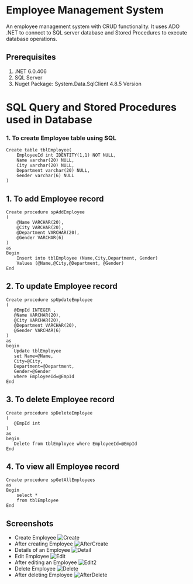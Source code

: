 # Employee Management System
An employee management system with CRUD functionality. It uses ADO .NET to connect to SQL server database and Stored Procedures to execute database operations.
## Prerequisites
1. .NET 6.0.406
2. SQL Server
3. Nuget Package: System.Data.SqlClient 4.8.5 Version

# SQL Query and Stored Procedures used in Database
### 1. To create Employee table using SQL
```
Create table tblEmployee(    
    EmployeeId int IDENTITY(1,1) NOT NULL,    
    Name varchar(20) NULL,    
    City varchar(20) NULL,    
    Department varchar(20) NULL,    
    Gender varchar(6) NULL    
)  
```
## 1. To add Employee record
```
Create procedure spAddEmployee     
(    
    @Name VARCHAR(20),     
    @City VARCHAR(20),    
    @Department VARCHAR(20),    
    @Gender VARCHAR(6)    
)    
as     
Begin     
    Insert into tblEmployee (Name,City,Department, Gender)     
    Values (@Name,@City,@Department, @Gender)     
End 
```
## 2. To update Employee record
```
Create procedure spUpdateEmployee      
(      
   @EmpId INTEGER ,    
   @Name VARCHAR(20),     
   @City VARCHAR(20),    
   @Department VARCHAR(20),    
   @Gender VARCHAR(6)    
)      
as      
begin      
   Update tblEmployee       
   set Name=@Name,      
   City=@City,      
   Department=@Department,    
   Gender=@Gender      
   where EmployeeId=@EmpId      
End  
```
## 3. To delete Employee record
```
Create procedure spDeleteEmployee     
(      
   @EmpId int      
)      
as       
begin      
   Delete from tblEmployee where EmployeeId=@EmpId      
End   
```
## 4. To view all Employee record
```
Create procedure spGetAllEmployees    
as    
Begin    
    select *    
    from tblEmployee    
End  
```
## Screenshots
- Create Employee
![Create](/screenshots/Create.PNG)
- After creating Employee
 ![AfterCreate](/screenshots/AfterCreate.PNG)
- Details of an Employee
![Detail](/screenshots/Details.PNG)
- Edit Employee
![Edit](/screenshots/Edit1.PNG)
- After editing an Employee
![Edit2](/screenshots/Edit2.PNG)
- Delete Employee
![Delete](/screenshots/Delete1.PNG)
- After deleting Employee
![AfterDelete](/screenshots/Delete2.PNG)